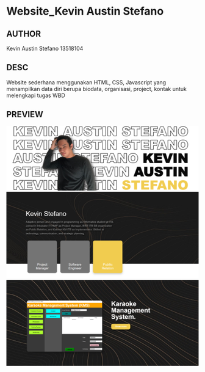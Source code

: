 # Website_Kevin Austin Stefano

## AUTHOR
Kevin Austin Stefano
13518104

## DESC
Website sederhana menggunakan HTML, CSS, Javascript yang menampilkan data diri berupa biodata, organisasi, project, kontak untuk melengkapi tugas WBD

## PREVIEW
![prev-1](/image/prev-1.png)
![prev-2](/image/prev-2.png)
![prev-3](/image/prev-3.png)